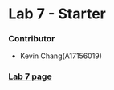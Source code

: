 # Lab 7 - Starter

### Contributor 

- Kevin Chang(A17156019)

### [Lab 7 page]( https://kc092444.github.io/Lab7_Starter/)
